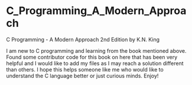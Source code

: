 # C_Programming_A_Modern_Approach
C Programming - A Modern Approach 2nd Edition by K.N. King

I am new to C programming and learning from the book mentioned above.
Found some contributor code for this book on here that has been very helpful and I would like to add my files as I may reach a solution different than others.
I hope this helps someone like me who would like to understand the C language better or just curious minds.
Enjoy!
